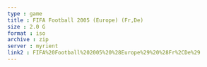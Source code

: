 ```yaml
---
type : game
title : FIFA Football 2005 (Europe) (Fr,De)
size : 2.0 G
format : iso
archive : zip
server : myrient
link2 : FIFA%20Football%202005%20%28Europe%29%20%28Fr%2CDe%29
---
```

